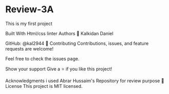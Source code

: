 # Review-3A
This is my first project

Built With
Html/css
linter
Authors
👤 Kalkidan Daniel

GitHub: @kal2944
🤝 Contributing
Contributions, issues, and feature requests are welcome!

Feel free to check the issues page.

Show your support
Give a ⭐️ if you like this project!

Acknowledgments
i used Abrar Hussaim's Repository for review purpose
📝 License
This project is MIT licensed.
